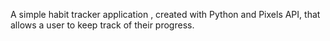 A simple habit tracker application , created with Python and Pixels API, that allows a user to keep track of their progress.
